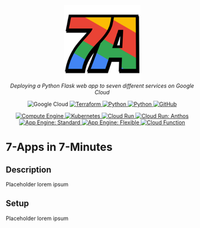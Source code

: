 <p align="center">
  <img src="./docs/logo.png" alt="7-Apps in 7-Minutes" width="200"/>
  <br />
  <em>Deploying a Python Flask web app to seven different services on Google Cloud</em>
</p>
<p align="center">
  <img src="https://img.shields.io/badge/Google%20Cloud-EA4335?logo=google-cloud&logoColor=white" alt="Google Cloud">
  <a href="./terraform">
    <img src="https://img.shields.io/badge/Terraform-623CE4?logo=terraform" alt="Terraform">
  </a>
  <a href="./app/src">
    <img src="https://img.shields.io/badge/Python-4285F4?logo=python&logoColor=white" alt="Python">
  </a>
  <a href="https://github.com/servian/7apps-google-cloud/wiki">
    <img src="https://img.shields.io/badge/Documentation-8CA1AF?logo=read-the-docs&logoColor=white" alt="Python">
  </a>
  <a href="https://github.com/servian/7apps-google-cloud/stargazers">
    <img src="https://img.shields.io/github/stars/servian/7apps-google-cloud?style=social" alt="GitHub">
  </a>
</p>
<p align="center">
  <a href="https://compute.7apps.cloud">
    <img src="https://img.shields.io/website?label=Compute%20Engine&url=https%3A%2F%2Fcompute.7apps.cloud%2F%3Fbadge" alt="Compute Engine">
  </a>
  <a href="https://gke.7apps.cloud">
    <img src="https://img.shields.io/website?label=Kubernetes&url=https%3A%2F%2Fgke.7apps.cloud%2F%3Fbadge" alt="Kubernetes">
  </a>
  <a href="https://run.7apps.cloud">
    <img src="https://img.shields.io/website?label=Cloud%20Run&url=https%3A%2F%2Frun.7apps.cloud%2F%3Fbadge" alt="Cloud Run">
  </a>
  <a href="https://run-anthos.7apps.cloud">
    <img src="https://img.shields.io/website?label=Cloud%20Run%3A%20Anthos&url=https%3A%2F%2Frun-anthos.7apps.cloud%2F%3Fbadge" alt="Cloud Run: Anthos">
  </a>
  <a href="https://standard.7apps.cloud">
    <img src="https://img.shields.io/website?label=App%20Engine%3A%20Standard&url=https%3A%2F%2Fstandard.7apps.cloud%2F%3Fbadge" alt="App Engine: Standard">
  </a>
  <a href="https://flexible.7apps.cloud">
    <img src="https://img.shields.io/website?label=App%20Engine%3A%20Flexible&url=https%3A%2F%2Fflex.7apps.cloud%2F%3Fbadge" alt="App Engine: Flexible">
  </a>
  <a href="https://function.7apps.cloud">
    <img src="https://img.shields.io/website?label=Cloud%20Function&url=https%3A%2F%2Ffunction.7apps.cloud%2F%3Fbadge" alt="Cloud Function">
  </a>
</p>

# 7-Apps in 7-Minutes

## Description

Placeholder lorem ipsum

## Setup

Placeholder lorem ipsum
